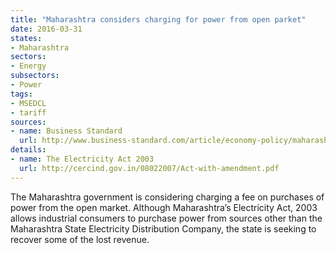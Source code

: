```yaml
---
title: "Maharashtra considers charging for power from open parket"
date: 2016-03-31
states:
- Maharashtra
sectors:
- Energy
subsectors:
- Power
tags:
- MSEDCL
- tariff
sources:
- name: Business Standard
  url: http://www.business-standard.com/article/economy-policy/maharashtra-for-levy-on-open-access-power-purchase-116032700345_1.html
details:
- name: The Electricity Act 2003
  url: http://cercind.gov.in/08022007/Act-with-amendment.pdf
---
```


The Maharashtra government is considering charging a fee on purchases of power from the open market. Although Maharashtra’s Electricity Act, 2003 allows industrial consumers to purchase power from sources other than the Maharashtra State Electricity Distribution Company, the state is seeking to recover some of the lost revenue.
